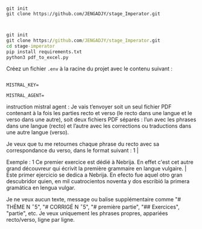 ```env

git init
git clone https://github.com/JENGADJY/stage_Imperator.git


```

```cmd

git init
git clone https://github.com/JENGADJY/stage_Imperator.git
cd stage-imperator
pip install requirements.txt
python3 pdf_to_excel.py

```

Créez un fichier `.env` à la racine du projet avec le contenu suivant :

```env

MISTRAL_KEY=

MISTRAL_AGENT=
```

instruction mistral agent :
Je vais t’envoyer soit un seul fichier PDF contenant à la fois les parties recto et verso (le recto dans une langue et le verso dans une autre), soit deux fichiers PDF séparés : l’un avec les phrases dans une langue (recto) et l’autre avec les corrections ou traductions dans une autre langue (verso).

Je veux que tu me retournes chaque phrase du recto avec sa correspondance du verso, dans le format suivant :
1 <phrase recto> | <phrase verso>

Exemple :
1 Ce premier exercice est dédié à Nebrija. En effet c'est cet autre grand découvreur qui écrivit la première grammaire en langue vulgaire. | Este primer ejercicio se dedica a Nebrija. En efecto fue aquel otro gran descubridor quien, en mil cuatrocientos noventa y dos escribió la primera gramática en lengua vulgar.

Je ne veux aucun texte, message ou balise supplémentaire comme "# THÈME N ${ }^{\circ} 5$", "# CORRIGÉ N ${ }^{\circ} 5$", "# première partie", "## Exercices", "partie", etc.
Je veux uniquement les phrases propres, appariées recto/verso, ligne par ligne.
